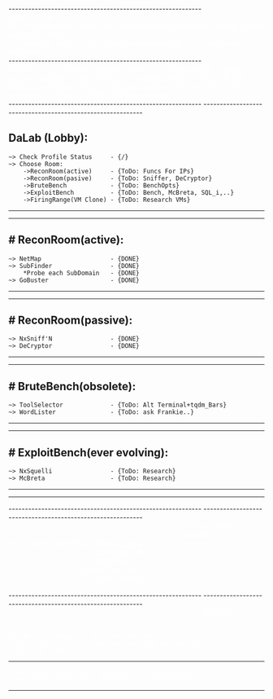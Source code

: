 <section>
-----------------------------------------------------------
<div
	style="
		background-image: url(static/logo_.jpg); 
		color: white;
		">
# NixLyn_Lab
-----------------------------------------------------------
	A Fun, an educational way to learn about the basics of
Ethical hacking and the automation there of..
-----------------------------------------------------------
	Currently: the project only has the fundamentals of 
scanning and enumeration.
-----------------------------------------------------------

</div>
</section>
<section>
-----------------------------------------------------------

<div
	style="
		background-image: url(static/global_.jpg); 
		color: white;
		">
# MAIN:
    ~> List Profiles 			- {selector broken}
    ~> Create Profile 			- {extra options needed}
    ~> Open Profile  			- {in working order}
    ~> Delete Profile			- {broken}
    ~> Clone Profile			- {to be continued}
    ~> Rename Profile			- {to be continued}
    ~> Display Profile			- {to be continued}
</div>
-----------------------------------------------------------
-----------------------------------------------------------

# DaLab (Lobby):
    ~> Check Profile Status 	- {/}
    ~> Choose Room:
        ->ReconRoom(active)		- {ToDo: Funcs For IPs}
        ->ReconRoom(pasive)		- {ToDo: Sniffer, DeCryptor}
        ->BruteBench			- {ToDo: BenchOpts}
        ->ExploitBench			- {ToDo: Bench, McBreta, SQL_i,..}
        ->FiringRange(VM Clone)	- {ToDo: Research VMs}
-----------------------------------------------------------
-----------------------------------------------------------


# # ReconRoom(active):
    ~> NetMap					- {DONE}
    ~> SubFinder				- {DONE}
        *Probe each SubDomain	- {DONE}
    ~> GoBuster					- {DONE}
-----------------------------------------------------------
-----------------------------------------------------------


# # ReconRoom(passive):
	~> NxSniff'N				- {DONE}
	~> DeCryptor				- {DONE}
-----------------------------------------------------------
-----------------------------------------------------------


# # BruteBench(obsolete):
	~> ToolSelector				- {ToDo: Alt Terminal+tqdm_Bars}
	~> WordLister				- {ToDo: ask Frankie..}
-----------------------------------------------------------
-----------------------------------------------------------

# # ExploitBench(ever evolving):
	~> NxSquelli				- {ToDo: Research}
	~> McBreta					- {ToDo: Research}
-----------------------------------------------------------
-----------------------------------------------------------

</section>



<section>
-----------------------------------------------------------
-----------------------------------------------------------
<div
	style="
		background-image: url(static/kali_wood.jpg); 
		color: white;
		">
-----------------------------------------------------------
# USAGE:
-----------------------------------------------------------
	`git clone https://github.com/NixLyn/NixLyn_Lab.git`
-----------------------------------------------------------
	`cd NixLyn_Lab/`
-----------------------------------------------------------
	`chmod +x *`
-----------------------------------------------------------
	`python3 main.py`
-----------------------------------------------------------
	Follow the prompts
-----------------------------------------------------------
</div>
</section>



<section>
-----------------------------------------------------------
-----------------------------------------------------------
<div
	style="
		color: white;
		">
-----------------------------------------------------------
# USAGE:
-----------------------------------------------------------
	

	If you are struggling, feel free to make an issue.
	~ the project is still very new, and will be evolving
	~ with the times 

-----------------------------------------------------------
	Please note this project was built on Kali for Kali,
	hence if it doesn't work on another os: NotMyProblem
-----------------------------------------------------------
</div>
</section>

